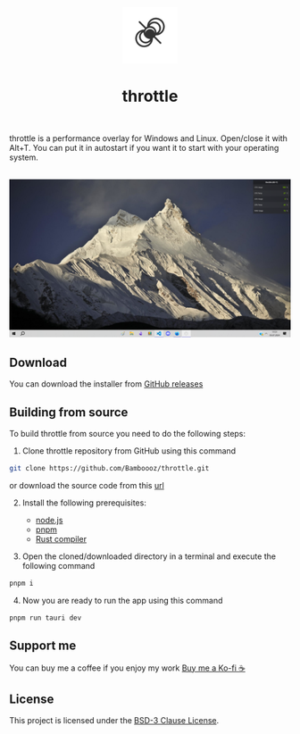 <div align="center">
    <img alt="throttle logo" width="100" src="https://github.com/Bamboooz/throttle/blob/main/public/icon.png?raw=true" />
</div>

<div align="center">
    <h1>throttle</h1>
</div>

<br />

throttle is a performance overlay for Windows and Linux. Open/close it with Alt+T. You can put it in autostart if you want it to start with your operating system.

<br />

<img alt="project preview" src="https://github.com/Bamboooz/throttle/blob/main/public/preview.png?raw=true" />

<br />

## Download

You can download the installer from [GitHub releases](https://github.com/Bamboooz/throttle/releases/latest)

## Building from source

To build throttle from source you need to do the following steps:
1. Clone throttle repository from GitHub using this command
```bash
git clone https://github.com/Bamboooz/throttle.git
```
or download the source code from this [url](https://github.com/Bamboooz/throttle/releases/latest)

2. Install the following prerequisites:
    - [node.js](https://nodejs.org/en/download/prebuilt-installer)
    - [pnpm](https://pnpm.io/installation#using-npm)
    - [Rust compiler](https://www.rust-lang.org/tools/install)

3. Open the cloned/downloaded directory in a terminal and execute the following command
```bash
pnpm i
```
4. Now you are ready to run the app using this command
```bash
pnpm run tauri dev
```

## Support me

You can buy me a coffee if you enjoy my work [Buy me a Ko-fi ☕](https://ko-fi.com/Bamboooz#paypalModal)

## License

This project is licensed under the [BSD-3 Clause License](https://github.com/Bamboooz/throttle/blob/main/LICENSE).
